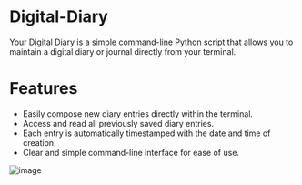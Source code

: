 # Digital-Diary
Your Digital Diary is a simple command-line Python script that allows you to maintain a digital diary or journal directly from your terminal.

# Features
- Easily compose new diary entries directly within the terminal.
- Access and read all previously saved diary entries.
- Each entry is automatically timestamped with the date and time of creation.
- Clear and simple command-line interface for ease of use.

![image](https://github.com/Cr0mb/Digital-Diary/assets/137664526/1b7f1fe9-d351-4b0a-bf14-d86d1da6a929)
